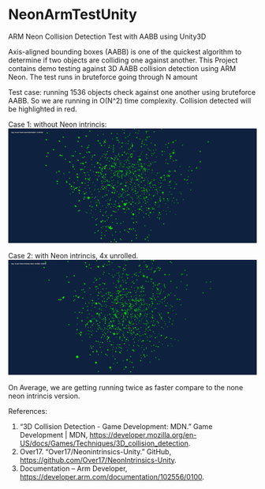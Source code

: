 # NeonArmTestUnity

ARM Neon Collision Detection Test with AABB using Unity3D

Axis-aligned bounding boxes (AABB) is one of the quickest algorithm to determine if two objects are colliding one against another.
This Project contains demo testing against 3D AABB collision detection using ARM Neon. The test runs in bruteforce going through N amount 

Test case: running 1536 objects check against one another using bruteforce AABB. So we are running in O(N^2) time complexity. Collision detected will be highlighted in red.

Case 1: without Neon intrincis:
![alt text](https://github.com/tigershan1130/NeonArmTestUnity/blob/main/ScreenShots/AutoVectorizationTest.png)

Case 2: with Neon intrincis, 4x unrolled.
![alt text](https://github.com/tigershan1130/NeonArmTestUnity/blob/main/ScreenShots/WithNeon.png)

On Average, we are getting running twice as faster compare to the none neon intrincis version.

References:
1. “3D Collision Detection - Game Development: MDN.” Game Development | MDN, https://developer.mozilla.org/en-US/docs/Games/Techniques/3D_collision_detection. 
2. Over17. “Over17/Neonintrinsics-Unity.” GitHub, https://github.com/Over17/NeonIntrinsics-Unity. 
3. Documentation – Arm Developer, https://developer.arm.com/documentation/102556/0100. 

